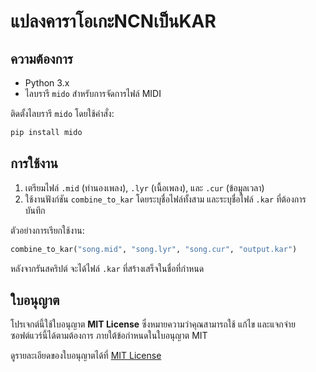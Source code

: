 # แปลงคาราโอเกะNCNเป็นKAR

## ความต้องการ

- Python 3.x
- ไลบรารี `mido` สำหรับการจัดการไฟล์ MIDI

ติดตั้งไลบรารี `mido` โดยใช้คำสั่ง:

```bash
pip install mido
```
## การใช้งาน

1. เตรียมไฟล์ `.mid` (ทำนองเพลง), `.lyr` (เนื้อเพลง), และ `.cur` (ข้อมูลเวลา)
2. ใช้งานฟังก์ชัน `combine_to_kar` โดยระบุชื่อไฟล์ทั้งสาม และระบุชื่อไฟล์ `.kar` ที่ต้องการบันทึก

ตัวอย่างการเรียกใช้งาน:

```python
combine_to_kar("song.mid", "song.lyr", "song.cur", "output.kar")
```

หลังจากรันสคริปต์ จะได้ไฟล์ `.kar` ที่สร้างเสร็จในชื่อที่กำหนด

## ใบอนุญาต

โปรเจกต์นี้ใช้ใบอนุญาต **MIT License** ซึ่งหมายความว่าคุณสามารถใช้ แก้ไข และแจกจ่ายซอฟต์แวร์นี้ได้ตามต้องการ ภายใต้ข้อกำหนดในใบอนุญาต MIT

ดูรายละเอียดของใบอนุญาตได้ที่ [MIT License](https://opensource.org/licenses/MIT)
